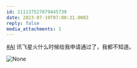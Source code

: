 ```yaml
---
id: 111137527879445739
date: 2023-07-10T07:00:31.000Z
reply: false
media_attachments: 1
---
```


[#AI](https://e5n.cc/tags/AI) 讯飞星火什么时候给我申请通过了，我都不知道。

![None](https://files.e5n.cc/media_attachments/files/111/219/243/913/271/512/original/76b2386e6ece059e.webp)
